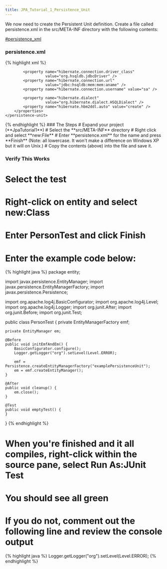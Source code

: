 ```yaml
---
title: JPA_Tutorial_1_Persistence_Unit
---
```

We now need to create the Persistent Unit definition. Create a file called persistence.xml in the src/META-INF directory with the following contents:

[#persistence_xml](#persistence_xml)
### persistence.xml
{% highlight xml %}
<persistence>
    <persistence-unit name="examplePersistenceUnit" 
                      transaction-type="RESOURCE_LOCAL">
        <properties>
            <property name="hibernate.show_sql" value="false" />
            <property name="hibernate.format_sql" value="false" />

            <property name="hibernate.connection.driver_class" 
                      value="org.hsqldb.jdbcDriver" />
            <property name="hibernate.connection.url" 
                      value="jdbc:hsqldb:mem:mem:aname" />
            <property name="hibernate.connection.username" value="sa" />

            <property name="hibernate.dialect" 
                      value="org.hibernate.dialect.HSQLDialect" />
            <property name="hibernate.hbm2ddl.auto" value="create" />
        </properties>
    </persistence-unit>
</persistence>
{% endhighlight %}
### The Steps
# Expand your project (**JpaTutorial1**)
# Select the **src/META-INF** directory
# Right click and select **new:File**
# Enter **persistence.xml** for the name and press **Finish** (Note: all lowercase. It won't make a difference on Windows XP but it will on Unix.)
# Copy the contents (above) into the file and save it.

### Verify This Works
# Select the **test**
# Right-click on **entity** and select **new:Class**
# Enter **PersonTest** and click **Finish**
# Enter the example code below:
{% highlight java %}
package entity;

import javax.persistence.EntityManager;
import javax.persistence.EntityManagerFactory;
import javax.persistence.Persistence;

import org.apache.log4j.BasicConfigurator;
import org.apache.log4j.Level;
import org.apache.log4j.Logger;
import org.junit.After;
import org.junit.Before;
import org.junit.Test;

public class PersonTest {
    private EntityManagerFactory emf;

    private EntityManager em;

    @Before
    public void initEmfAndEm() {
        BasicConfigurator.configure();
        Logger.getLogger("org").setLevel(Level.ERROR);

        emf = Persistence.createEntityManagerFactory("examplePersistenceUnit");
        em = emf.createEntityManager();
    }

    @After
    public void cleanup() {
        em.close();
    }

    @Test
    public void emptyTest() {
    }
}
{% endhighlight %}

# When you're finished and it all compiles, right-click within the source pane, select **Run As:JUnit Test**
# You should see all green
# If you do not, comment out the following line and review the console output
{% highlight java %}
        Logger.getLogger("org").setLevel(Level.ERROR);
{% endhighlight %}
